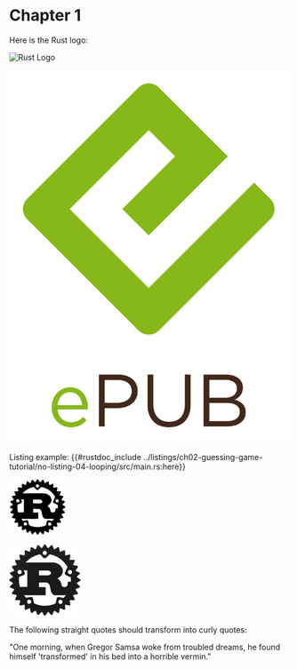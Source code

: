 # Chapter 1

Here is the Rust logo:

![Rust Logo](rust-logo.png)

![Image](../third_party/wikimedia/Epub_logo_color.svg)

Listing example:
{{#rustdoc_include ../listings/ch02-guessing-game-tutorial/no-listing-04-looping/src/main.rs:here}}

<p><img alt="Rust Logo in html" src="rust-logo.svg" class="center" style="width: 20%;" /></p>

![Image](assets/rust-logo.png)

The following straight quotes should transform into curly quotes:

"One morning, when Gregor Samsa woke from troubled dreams, he found himself 'transformed' in his bed into a horrible vermin."

